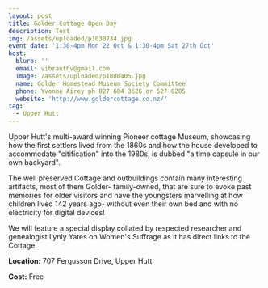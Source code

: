 ```yaml
---
layout: post
title: Golder Cottage Open Day
description: Test
img: /assets/uploaded/p1030734.jpg
event_date: '1:30-4pm Mon 22 Oct & 1:30-4pm Sat 27th Oct'
host:
  blurb: ''
  email: vibranthv@gmail.com
  image: /assets/uploaded/p1080405.jpg
  name: Golder Homestead Museum Society Committee
  phone: Yvonne Airey ph 027 684 3626 or 527 8285
  website: 'http://www.goldercottage.co.nz/'
tag:
  - Upper Hutt
---
```

Upper Hutt's multi-award winning Pioneer cottage Museum, showcasing how  the first settlers lived from the 1860s and how the house developed to accommodate "citification" into the 1980s, is dubbed "a time capsule in our own backyard". 

The well preserved Cottage and outbuildings contain many interesting artifacts, most of them Golder- family-owned,  that are sure to evoke past memories for older visitors and have the youngsters marvelling at how children lived 142 years ago- without even their own bed and with no electricity for digital devices!

We will feature a special display collated by  respected researcher and genealogist Lynly Yates on Women's Suffrage as it has direct  links to the Cottage.

**Location:** 707 Fergusson Drive, Upper Hutt

**Cost:** Free
